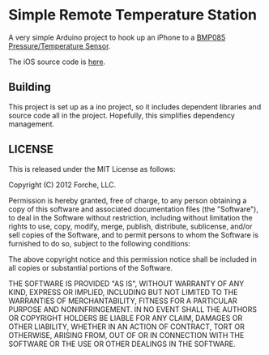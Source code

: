 # Simple Remote Temperature Station

A very simple Arduino project to hook up an iPhone to a [BMP085 Pressure/Temperature Sensor](https://www.adafruit.com/products/391).

The iOS source code is [here](http://git.io/d0SrxQ).

## Building

This project is set up as a ino project, so it includes dependent libraries and source code all in the project.
Hopefully, this simplifies dependency management.

## LICENSE

This is released under the MIT License as follows:

Copyright (C) 2012 Forche, LLC.

Permission is hereby granted, free of charge, to any person obtaining a copy of this software and associated documentation files (the "Software"), to deal in the Software without restriction, including without limitation the rights to use, copy, modify, merge, publish, distribute, sublicense, and/or sell copies of the Software, and to permit persons to whom the Software is furnished to do so, subject to the following conditions:

The above copyright notice and this permission notice shall be included in all copies or substantial portions of the Software.

THE SOFTWARE IS PROVIDED "AS IS", WITHOUT WARRANTY OF ANY KIND, EXPRESS OR IMPLIED, INCLUDING BUT NOT LIMITED TO THE WARRANTIES OF MERCHANTABILITY, FITNESS FOR A PARTICULAR PURPOSE AND NONINFRINGEMENT. IN NO EVENT SHALL THE AUTHORS OR COPYRIGHT HOLDERS BE LIABLE FOR ANY CLAIM, DAMAGES OR OTHER LIABILITY, WHETHER IN AN ACTION OF CONTRACT, TORT OR OTHERWISE, ARISING FROM, OUT OF OR IN CONNECTION WITH THE SOFTWARE OR THE USE OR OTHER DEALINGS IN THE SOFTWARE.
